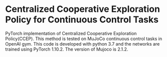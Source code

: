 # Centralized Cooperative Exploration Policy for Continuous Control Tasks
PyTorch implementation of Centralized Cooperative Exploration Policy(CCEP). This method is tested on MuJoCo continuous control tasks in OpenAI gym. 
This code is developed with python 3.7 and the networks are trained using PyTorch 1.10.2. The version of Mujoco is 2.1.2.
 
